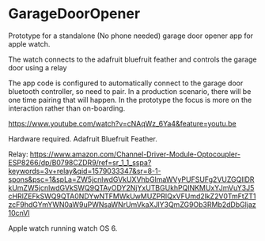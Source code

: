 # GarageDoorOpener

Prototype for a standalone (No phone needed) garage door opener app for apple watch.

The watch connects to the adafruit bluefruit feather and controls the garage door using a relay

The app code is configured to automatically connect to the garage door bluetooth controller, so need to pair. In a production scenario, there will be one time pairing that will happen. In the prototype the focus is more on the interaction rather than on-boarding. 

https://www.youtube.com/watch?v=cNAqWz_6Ya4&feature=youtu.be

Hardware required.
Adafruit Bluefruit Feather.

Relay:
https://www.amazon.com/Channel-Driver-Module-Optocoupler-ESP8266/dp/B0798CZDR9/ref=sr_1_1_sspa?keywords=3v+relay&qid=1579033347&sr=8-1-spons&psc=1&spLa=ZW5jcnlwdGVkUXVhbGlmaWVyPUFSUFg2VUZGQllDRkUmZW5jcnlwdGVkSWQ9QTAyODY2NjYxUTBGUkhPQlNKMUxYJmVuY3J5cHRlZEFkSWQ9QTA0NDYwNTFMWkUwMUZPRlQxVFUmd2lkZ2V0TmFtZT1zcF9hdGYmYWN0aW9uPWNsaWNrUmVkaXJlY3QmZG9Ob3RMb2dDbGljaz10cnVl

Apple watch running watch OS 6.
